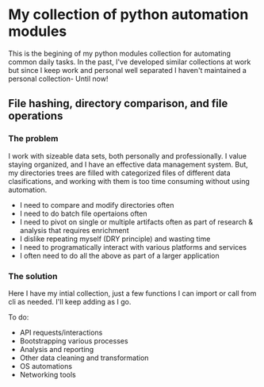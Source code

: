 # My collection of python automation modules

This is the begining of my python modules collection for automating common daily tasks. In the past, I've developed similar collections at work but since I keep work and personal well separated I haven't maintained a personal collection- Until now!

## File hashing, directory comparison, and file operations 

### The problem
I work with sizeable data sets, both personally and professionally. I value staying organized, and I have an effective data management system. But, my directories trees are filled with categorized files of different data clasifications, and working with them is too time consuming without using automation.

* I need to compare and modify directories often 
* I need to do batch file opertaions often
* I need to pivot on single or multiple artifacts often as part of research & analysis that requires enrichment
* I dislike repeating myself (DRY principle) and wasting time
* I need to programatically interact with various platforms and services
* I often need to do all the above as part of a larger application

### The solution
Here I have my intial collection, just a few functions I can import or call from cli as needed. I'll keep adding as I go. 

To do:

* API requests/interactions
* Bootstrapping various processes
* Analysis and reporting
* Other data cleaning and transformation
* OS automations
* Networking tools

